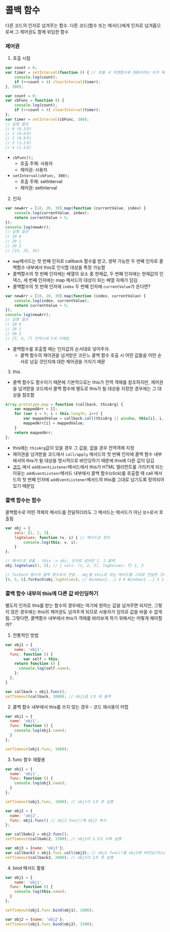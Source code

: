# 콜백 함수

다른 코드의 인자로 넘겨주는 함수. 다른 코드(함수 또는 메서드)에게 인자로 넘겨줌으로써 그 제어권도 함께 위임한 함수

### 제어권

1. 호출 시점

```javascript
var count = 0;
var timer = setInterval(function () { // 호출 시 익명함수와 300이라는 숫자 매개변수로 전달
    console.log(count);
    if (++count > 4) clearInterval(timer);
}, 300);

var count = 0;
var cbFunc = function () {
    console.log(count);
    if (++count > 4) clearInterval(timer);
};
var timer = setInterval(cbFunc, 300);
// 실행 결과
// 0 (0.3초)
// 1 (0.6초)
// 2 (0.9초)
// 3 (1.2초)
// 4 (1.5초)
```

- `cbFunc();`
    - 호출 주체: 사용자
    - 제어권: 사용자
- `setInterval(cbFunc, 300);`
    - 호출 주체: setInterval
    - 제어권: setInterval

2. 인자

```javascript
var newArr = [10, 20, 30].map(function (currentValue, index) {
    console.log(currentValue, index);
    return currentValue + 5;
});
console.log(newArr);
// 실행 결과
// 10 0
// 20 1
// 30 2
// [15, 25, 35]
```

- `map`메서드는 첫 번째 인자로 callback 함수를 받고, 생략 가능한 두 번째 인자로 콜백함수 내부에서 this로 인식할 대상을 특정 가능함
- 콜백함수의 첫 번째 인자에는 배열의 요소 중 현재값, 두 번째 인자에는 현재값의 인덱스, 세 번째 인자에는 map 메서드의 대상이 되는 배열 자체가 담김
- 콜백함수의 첫 번재 인자에 `index` 두 번째 인자에 `currentValue`가 온다면?

```javascript
var newArr = [10, 20, 30].map(function (index, currentValue) {
    console.log(index, currentValue);
    return currentValue + 5;
});
console.log(newArr);
// 실행 결과
// 10 0
// 20 1
// 30 2
// [5, 6, 7] 인덱스에 5씩 더해짐
```

- 콜백함수를 호출할 때는 인자값의 순서대로 넣어주자.
    - 콜백 함수의 제어권을 넘겨받은 코든느 콜백 함수 호출 시 어떤 값들을 어떤 순서로 넘길 것인지에 대한 제어권을 가지기 때문

3. this

- 콜백 함수도 함수이기 때문에 기본적으로는 this가 전역 객체를 참조하지만, 제어권을 넘겨받을 코드에서 콜백 함수에 별도로 this가 될 대상을 지정한 경우에는 그 대상을 참조함

```javascript
Array.prototype.map = function (callback, thisArg) {
    var mappedArr = [];
    for (var i = 0; i < this.length; i++) {
        var mappedValue = callback.call(thisArg || window, this[i], i, this);
        mappedArr[i] = mappedValue;
    }
    return mappedArr;
};
```

- this에는 `thisArg`값이 있을 경우 그 값을, 없을 경우 전역객체 지정
- 제어권을 넘겨받을 코드에서 `call/apply` 메서드의 첫 번째 인자에 콜백 함수 내부에서의 this가 될 대상을 명시적으로 바인딩하기 때문에 this에 다른 값이 담김
- [코드](https://github.com/Hyerim926/Javascript-study/blob/main/03_this/thisCallbackFn.js) 에서 `addEventListener`메서드에서
  this가 HTML 엘리먼트를 가리키게 되는 이유는 `addEventListenr`메서드 내부에서 콜백 함수(click)를 호출할 때 call 메서드의 첫 번째 인자에 `addEventListener`메서드의
  this를 그대로 넘기도록 정의되어있기 때문임

### 콜백 함수는 함수

콜백함수로 어떤 객체의 메서드를 전달하더라도 그 메서드는 메서드가 아닌 `함수`로서 호출됨

```javascript
var obj = {
    vals: [1, 2, 3],
    logValues: function (v, i) { // 메서드로 정의
        console.log(this, v, i);
    }
};

// 메서드로 호출 - this -> obj, 인자로 넘어온 1, 2 출력
obj.logValues(1, 2); // { vals: [1, 2, 3], logValues: f} 1, 2

// forEach 함수의 콜백 함수로서 전달 - obj를 this로 하는 메서드를 그대로 전달한 것이 아닌, obj.logValues가 가리키는 함수만 전달한 것
[4, 5, 6].forEach(obj.logValues); // Windows{...} 4 0 Windows{...} 5 1 Windows{...} 6 2
```
### 콜백 함수 내부의 this에 다른 값 바인딩하기
별도의 인자로 this를 받는 함수의 경우에는 여기에 원하는 값을 넘겨주면 되지만, 그렇지 않은 경우에는 this의 제어권도 넘겨주게 되므로 사용자가 임의로 값을 바꿀 수 없게됨. 그렇다면, 콜백함수 내부에서 this가 객체를 바라보게 하기 위해서는 어떻게 해야할까?
1. 전통적인 방법
```javascript
var obj1 = {
    name: 'obj1',
  func: function () {
        var self = this;
    return function () {
      console.log(self.name); 
    };
  },
}

var callback = obj1.func();
setTimeout(callback, 1000); // obj1을 1초 뒤 출력 
```
2. 콜백 함수 내부에서 this를 쓰지 않는 경우 - 코드 재사용이 어렵
```javascript
var obj1 = {
  name: 'obj1',
  func: function () {
    console.log(obj1.name);
  }
};

setTimeout(obj1.func, 1000);
```
3. func 함수 재활용
```javascript
var obj1 = {
  name: 'obj1',
  func: function () {
    console.log(obj1.name);
  }
};

setTimeout(obj1.func, 1000); // obj1이 1초 후 실행

var obj2 = {
  name: 'obj2',
  func: obj1.func() // obj2.func()에 obj1 복사
};

var callbakc2 = obj2.func();
setTimeout(callbakc2, 1500); // obj2이 1.5초 이후 실행

var obj3 = {name: 'obj3'};
var callback3 = obj1.func.call(obj3); // obj1.func()를 obj3에 바인딩(this는 obj3)
setTimeout(callback3, 2000); // obj3이 2초 후 실행
```
4. bind 메서드 활용
```javascript
var obj1 = {
    name: 'obj1',
  func: function () {
    console.log(this.name);
  }
};

setTimeout(obj1.func.bind(obj1), 1000);

var obj2 = {name: 'obj2'};
setTimeout(obj1.func.bind(obj2), 1500);

```